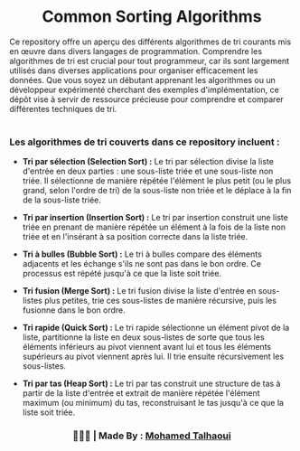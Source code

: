 <h1 align="center">Common Sorting Algorithms</h1>

Ce repository offre un aperçu des différents algorithmes de tri courants mis en œuvre dans divers langages de programmation. Comprendre les algorithmes de tri est crucial pour tout programmeur, car ils sont largement utilisés dans diverses applications pour organiser efficacement les données. Que vous soyez un débutant apprenant les algorithmes ou un développeur expérimenté cherchant des exemples d'implémentation, ce dépôt vise à servir de ressource précieuse pour comprendre et comparer différentes techniques de tri.
<br><br>
<h3> Les algorithmes de tri couverts dans ce repository incluent : </h3>

- **Tri par sélection (Selection Sort) :** Le tri par sélection divise la liste d'entrée en deux parties : une sous-liste triée et une sous-liste non triée. Il sélectionne de manière répétée l'élément le plus petit (ou le plus grand, selon l'ordre de tri) de la sous-liste non triée et le déplace à la fin de la sous-liste triée.

- **Tri par insertion (Insertion Sort) :** Le tri par insertion construit une liste triée en prenant de manière répétée un élément à la fois de la liste non triée et en l'insérant à sa position correcte dans la liste triée.

- **Tri à bulles (Bubble Sort) :** Le tri à bulles compare des éléments adjacents et les échange s'ils ne sont pas dans le bon ordre. Ce processus est répété jusqu'à ce que la liste soit triée.

- **Tri fusion (Merge Sort) :** Le tri fusion divise la liste d'entrée en sous-listes plus petites, trie ces sous-listes de manière récursive, puis les fusionne dans le bon ordre.

- **Tri rapide (Quick Sort) :** Le tri rapide sélectionne un élément pivot de la liste, partitionne la liste en deux sous-listes de sorte que tous les éléments inférieurs au pivot viennent avant lui et tous les éléments supérieurs au pivot viennent après lui. Il trie ensuite récursivement les sous-listes.

- **Tri par tas (Heap Sort) :** Le tri par tas construit une structure de tas à partir de la liste d'entrée et extrait de manière répétée l'élément maximum (ou minimum) du tas, reconstruisant le tas jusqu'à ce que la liste soit triée.
<h3 align="center"> 🧑🏻‍💻 | Made By : <a href="https://github.com/mohamedtalhaouii" target="_blank">Mohamed Talhaoui</a></h3>
